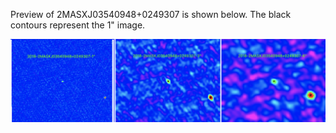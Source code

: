 
Preview of 2MASXJ03540948+0249307 is shown below. The black contours represent the 1" image.  

![2MASXJ03540948+0249307](2MASXJ03540948+0249307.png "2MASXJ03540948+0249307-2018")
